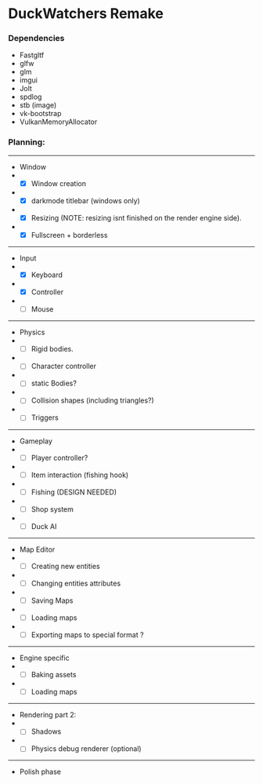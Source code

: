 # DuckWatchers Remake


### Dependencies
- Fastgltf
- glfw
- glm
- imgui
- Jolt
- spdlog
- stb (image)
- vk-bootstrap
- VulkanMemoryAllocator


### Planning:

----

- Window
- - [x] Window creation
- - [x] darkmode titlebar (windows only)
- - [x] Resizing (NOTE: resizing isnt finished on the render engine side).
- - [x] Fullscreen + borderless
----
- Input
- - [x] Keyboard
- - [x] Controller
- - [ ] Mouse
----
- Physics
- - [ ] Rigid bodies.
- - [ ] Character controller
- - [ ] static Bodies?
- - [ ] Collision shapes (including triangles?)
- - [ ] Triggers
----
- Gameplay
- - [ ] Player controller?
- - [ ] Item interaction (fishing hook)
- - [ ] Fishing (DESIGN NEEDED)
- - [ ] Shop system
- - [ ] Duck AI
----
- Map Editor
- - [ ] Creating new entities
- - [ ] Changing entities attributes
- - [ ] Saving Maps
- - [ ] Loading maps
- - [ ] Exporting maps to special format ?
---
- Engine specific
- - [ ] Baking assets
- - [ ] Loading maps
---
- Rendering part 2:
- - [ ] Shadows
- - [ ] Physics debug renderer (optional)
---
- Polish phase
